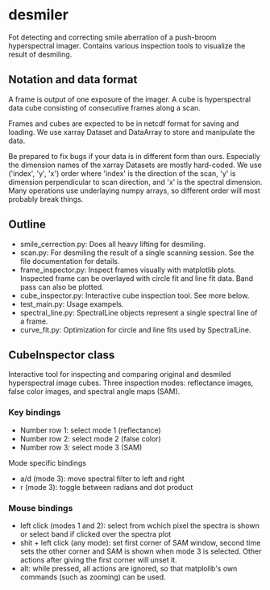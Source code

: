 # desmiler

Fot detecting and correcting smile aberration of a push-broom hyperspectral imager. 
Contains various inspection tools to visualize the result of desmiling. 

## Notation and data format

A frame is output of one exposure of the imager. 
A cube is hyperspectral data cube consisting of consecutive frames along a scan.

Frames and cubes are expected to be in netcdf format for saving and loading. 
We use xarray Dataset and DataArray to store and manipulate the data.

Be prepared to fix bugs if your data is in different form than ours. 
Especially the dimension names of the xarray Datasets are mostly hard-coded. 
We use ('index', 'y', 'x') order where 'index' is the direction of the scan, 
'y' is dimension perpendicular to scan direction,  and 'x' is the spectral dimension. 
Many operations use underlaying numpy arrays, so different order will most probably 
break things.

## Outline

* smile_cerrection.py: Does all heavy lifting for desmiling.
* scan.py: For desmiling the result of a single scanning session. 
	See the file documentation for details.
* frame_inspector.py: Inspect frames visually with matplotlib plots. 
	Inspected frame can be overlayed with circle fit and line fit data. 
	Band pass can also be plotted.
* cube_inspector.py: Interactive cube inspection tool. See more below.
* test_main.py: Usage exampels.
* spectral_line.py: SpectralLine objects represent a single spectral line 
	of a frame.
* curve_fit.py: Optimization for circle and line fits used by SpectralLine.

## CubeInspector class

Interactive tool for inspecting and comparing original and desmiled hyperspectral 
image cubes. Three inspection modes: reflectance images, false color images, and 
spectral angle maps (SAM). 

### Key bindings

* Number row 1: select mode 1 (reflectance)
* Number row 2: select mode 2 (false color)
* Number row 3: select mode 3 (SAM)

Mode specific bindings

* a/d (mode 3): move spectral filter to left and right
* r (mode 3): toggle between radians and dot product

### Mouse bindings

* left click (modes 1 and 2): 
	select from wchich pixel the spectra is shown or 
	select band if clicked over the spectra plot
* shit + left click (any mode): 
	set first corner of SAM window, second time sets the other 
	corner and SAM is shown when mode 3 is selected. Other actions 
	after giving the first corner will unset it.
* alt: 
	while pressed, all actions are ignored, so that matplolib's 
	own commands (such as zooming) can be used.



